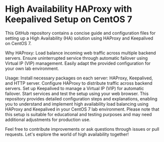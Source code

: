 # High Availability HAProxy with Keepalived Setup on CentOS 7

This GitHub repository contains a concise guide and configuration files for setting up a High Availability (HA) solution using HAProxy and Keepalived on CentOS 7.

Why HAProxy:
Load balance incoming web traffic across multiple backend servers.
Ensure uninterrupted service through automatic failover using Virtual IP (VIP) management.
Easily adapt the provided configuration for your own lab environment.


Usage:
Install necessary packages on each server: HAProxy, Keepalived, and HTTP server.
Configure HAProxy to distribute traffic across backend servers.
Set up Keepalived to manage a Virtual IP (VIP) for automatic failover.
Start services and test the setup using your web browser.
This repository provides detailed configuration steps and explanations, enabling you to understand and implement high availability load balancing using HAProxy and Keepalived in your CentOS 7 lab environment. Please note that this setup is suitable for educational and testing purposes and may need additional adjustments for production use.

Feel free to contribute improvements or ask questions through issues or pull requests. Let's explore the world of high availability together!
